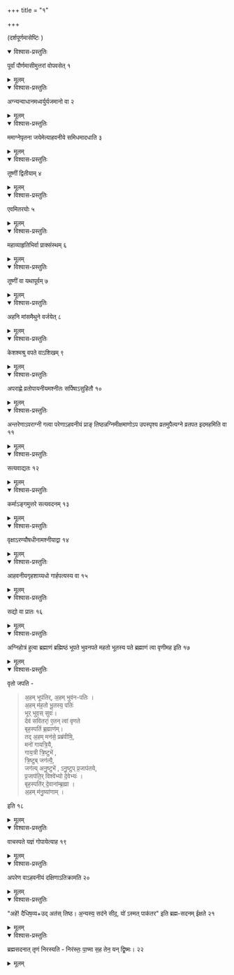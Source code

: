 +++
title = "१"

+++
  
(दर्शपूर्णमासेष्टिः )



<details open><summary>विश्वास-प्रस्तुतिः</summary>

पूर्वां पौर्णमासीमुत्तरां वोपवसेत् १
</details>

<details><summary>मूलम्</summary>

पूर्वां पौर्णमासीमुत्तरां वोपवसेत् १
</details>


<details open><summary>विश्वास-प्रस्तुतिः</summary>

अग्न्यन्वाधानमध्वर्युर्यजमानो वा २
</details>

<details><summary>मूलम्</summary>

अग्न्यन्वाधानमध्वर्युर्यजमानो वा २
</details>


<details open><summary>विश्वास-प्रस्तुतिः</summary>

ममाग्नेपृतना जयेमेत्याहवनीये समिधमादधाति ३
</details>

<details><summary>मूलम्</summary>

ममाग्नेपृतना जयेमेत्याहवनीये समिधमादधाति ३
</details>


<details open><summary>विश्वास-प्रस्तुतिः</summary>

तूष्णीं द्वितीयाम् ४
</details>

<details><summary>मूलम्</summary>

तूष्णीं द्वितीयाम् ४
</details>


<details open><summary>विश्वास-प्रस्तुतिः</summary>

एवमितरयोः ५
</details>

<details><summary>मूलम्</summary>

एवमितरयोः ५
</details>


<details open><summary>विश्वास-प्रस्तुतिः</summary>

महाव्याहृतिभिर्वा प्राक्संस्थम् ६
</details>

<details><summary>मूलम्</summary>

महाव्याहृतिभिर्वा प्राक्संस्थम् ६
</details>


<details open><summary>विश्वास-प्रस्तुतिः</summary>

तूष्णीं वा यथापूर्वम् ७
</details>

<details><summary>मूलम्</summary>

तूष्णीं वा यथापूर्वम् ७
</details>


<details open><summary>विश्वास-प्रस्तुतिः</summary>

अहनि मांसमैथुने वर्जयेत् ८
</details>

<details><summary>मूलम्</summary>

अहनि मांसमैथुने वर्जयेत् ८
</details>


<details open><summary>विश्वास-प्रस्तुतिः</summary>

केशश्मश्रु वपते वाऽशिखम् ९
</details>

<details><summary>मूलम्</summary>

केशश्मश्रु वपते वाऽशिखम् ९
</details>


<details open><summary>विश्वास-प्रस्तुतिः</summary>

अपराह्णे व्रतोपायनीयमश्नीतः सर्पिषाऽसुहितौ १०
</details>

<details><summary>मूलम्</summary>

अपराह्णे व्रतोपायनीयमश्नीतः सर्पिषाऽसुहितौ १०
</details>


<details open><summary>विश्वास-प्रस्तुतिः</summary>

अन्तरेणाऽपराग्नी गत्वा परेणाऽहवनीयं प्राङ् तिष्ठन्नग्निमीक्षमाणोऽप उपस्पृश्य व्रतमुपैत्यग्ने व्रतपत इदमहमिति वा ११
</details>

<details><summary>मूलम्</summary>

अन्तरेणाऽपराग्नी गत्वा परेणाऽहवनीयं प्राङ् तिष्ठन्नग्निमीक्षमाणोऽप उपस्पृश्य व्रतमुपैत्यग्ने व्रतपत इदमहमिति वा ११
</details>


<details open><summary>विश्वास-प्रस्तुतिः</summary>

सत्यवाद्यतः १२
</details>

<details><summary>मूलम्</summary>

सत्यवाद्यतः १२
</details>


<details open><summary>विश्वास-प्रस्तुतिः</summary>

कर्माऽङ्गमुत्तरे सत्यवदनम् १३
</details>

<details><summary>मूलम्</summary>

कर्माऽङ्गमुत्तरे सत्यवदनम् १३
</details>


<details open><summary>विश्वास-प्रस्तुतिः</summary>

वृक्षाऽरण्यौषधीनामश्नीयाद्वा १४
</details>

<details><summary>मूलम्</summary>

वृक्षाऽरण्यौषधीनामश्नीयाद्वा १४
</details>


<details open><summary>विश्वास-प्रस्तुतिः</summary>

आहवनीयगृहशाय्यधो गार्हपत्यस्य वा १५
</details>

<details><summary>मूलम्</summary>

आहवनीयगृहशाय्यधो गार्हपत्यस्य वा १५
</details>


<details open><summary>विश्वास-प्रस्तुतिः</summary>

सद्यो वा प्रातः १६
</details>

<details><summary>मूलम्</summary>

सद्यो वा प्रातः १६
</details>


<details open><summary>विश्वास-प्रस्तुतिः</summary>

अग्निहोत्रं हुत्वा ब्रह्माणं ब्रह्मिष्ठं भूपते भुवनपते महतो भूतस्य पते ब्रह्माणं त्वा वृणीमह इति १७
</details>

<details><summary>मूलम्</summary>

अग्निहोत्रं हुत्वा ब्रह्माणं ब्रह्मिष्ठं भूपते भुवनपते महतो भूतस्य पते ब्रह्माणं त्वा वृणीमह इति १७
</details>


<details open><summary>विश्वास-प्रस्तुतिः</summary>

वृतो जपति -

> अ॒हम् भूप॑तिर्, अ॒हम् भुव॑न-पतिः ।  
> अ॒हम् म॑ह॒तो भू॒तस्य॒ पतिः॑  
> भूर् भुव॒स् सुवः॑।  
> देव॑ सवितर्! ए॒तन् त्वा॑ वृणते  
> बृह॒स्पतिं॑ ब्र॒ह्माण॑म्।   
> तद् अ॒हम् मन॑से॒ प्रब्र॑वीमि॒,  
> मनो॑ गायत्रि॒यै,  
> गाय॒त्री त्रि॒ष्टुभे॑ ,  
> त्रि॒ष्टुब् जग॑त्यै॒,  
> जग॑त्य् अनु॒ष्टुभे॑ ,
> ऽनु॒ष्टुप् प्र॒जाप॑तये,  
> प्र॒जाप॑ति॒र् विश्वे॑भ्यो दे॒वेभ्यः॑ ।  
> बृह॒स्पति॑र् दे॒वाना॑म्ब्र॒ह्मा ।  
> अ॒हम् म॑नु॒ष्या॑णाम् ।

इति १८
</details>

<details><summary>मूलम्</summary>

वृतो जपति - अहं भूपतिरहं भुवनपतिरहं महतो भूतस्य पतिर्भूर्भुवस्स्वर्देव सवितरेतं त्वा वृणते बृहस्पतिं ब्रह्माणं तदहं मनसे प्रब्रवीमि मनो गायत्र्यै गायत्री त्रिष्टुभे त्रिष्टुब्जगत्यै जगत्यनुष्टुभेऽनुष्टुप्प्रजापतये प्रजापतिर्विश्वेभ्यो देवेभ्यो बृहस्पतिर्देवानां ब्रह्माऽहं मनुष्याणाम् इति १८
</details>


<details open><summary>विश्वास-प्रस्तुतिः</summary>

वाचस्पते यज्ञं गोपायेत्याह १९
</details>

<details><summary>मूलम्</summary>

वाचस्पते यज्ञं गोपायेत्याह १९
</details>


<details open><summary>विश्वास-प्रस्तुतिः</summary>

अपरेण वाऽहवनीयं दक्षिणाऽतिक्रामति २०
</details>

<details><summary>मूलम्</summary>

अपरेण वाऽहवनीयं दक्षिणाऽतिक्रामति २०
</details>


<details open><summary>विश्वास-प्रस्तुतिः</summary>

"अहे॑! दैधिष॒व्य+उद् अत॑स् तिष्ठ। अ॒न्यस्य॒ सद॑ने सीद॒, यो॑ ऽस्मत् पाक॑तर" इति ब्रह्म-सदनम् ईक्षते २१
</details>

<details><summary>मूलम्</summary>

अहे दैधिषव्योदतस्तिष्ठाऽन्यस्य सदने सीद योऽस्मात्पाकतर इति ब्रह्मसदनमीक्षते २१
</details>


<details open><summary>विश्वास-प्रस्तुतिः</summary>

ब्रह्मसदनात् तृणं निरस्यति - निर॑स्तः॒ पा॒प्मा स॒ह तेन॒ यन् द्वि॒ष्मः। २२
</details>

<details><summary>मूलम्</summary>

ब्रह्मसदनात्तृणं निरस्यति निरस्तः पाप्मा सह तेन द्विष्म इति २२
</details>
